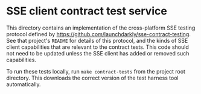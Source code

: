 # SSE client contract test service

This directory contains an implementation of the cross-platform SSE testing protocol defined by https://github.com/launchdarkly/sse-contract-testing. See that project's `README` for details of this protocol, and the kinds of SSE client capabilities that are relevant to the contract tests. This code should not need to be updated unless the SSE client has added or removed such capabilities.

To run these tests locally, run `make contract-tests` from the project root directory. This downloads the correct version of the test harness tool automatically.
